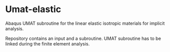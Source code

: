 # Umat-elastic
Abaqus UMAT subroutine for the linear elastic isotropic materials for implicit analysis.

Repository contains an input and a subroutine. UMAT subroutine has to be linked during the finite element analysis.
